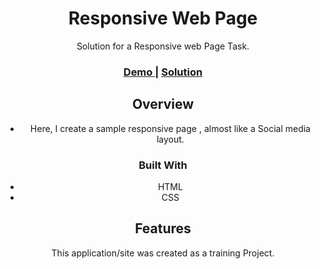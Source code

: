 <h1 align="center">Responsive Web Page</h1>
<div align="center">
   Solution for a Responsive web Page Task.
</div>

<div align="center">
  <h3>
    <a href="https://github.com/Ahmedhamed77/Social_Media_Page">
      Demo
    </a>
    <span> | </span>
    <a href="https://ahmedhamed77.github.io/Social_Media_Page/">
      Solution
    </a>
  </h3>
   

## Overview

- Here, I create a sample responsive page , almost like a Social media layout.

### Built With

<!-- This section should list any major frameworks that you built your project using. Here are a few examples.-->

- HTML
- CSS


## Features

<!-- List the features of your application or follow the template. Don't share the figma file here :) -->

This application/site was created as a training Project.
